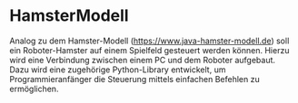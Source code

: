 # HamsterModell
Analog zu dem Hamster-Modell (https://www.java-hamster-modell.de) soll ein Roboter-Hamster auf einem Spielfeld gesteuert werden können. Hierzu wird eine Verbindung zwischen einem PC und dem Roboter aufgebaut. Dazu wird eine zugehörige Python-Library entwickelt, um Programmieranfänger die Steuerung mittels einfachen Befehlen zu ermöglichen.

